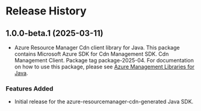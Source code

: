 # Release History

## 1.0.0-beta.1 (2025-03-11)

- Azure Resource Manager Cdn client library for Java. This package contains Microsoft Azure SDK for Cdn Management SDK. Cdn Management Client. Package tag package-2025-04. For documentation on how to use this package, please see [Azure Management Libraries for Java](https://aka.ms/azsdk/java/mgmt).
### Features Added

- Initial release for the azure-resourcemanager-cdn-generated Java SDK.
